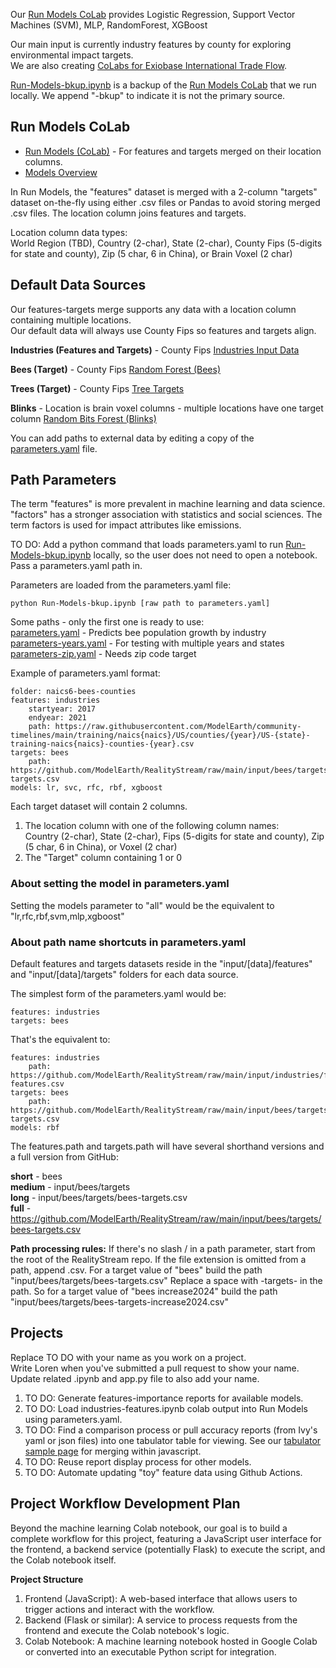 
Our [Run Models CoLab](input/industries) provides Logistic Regression, Support Vector Machines (SVM), MLP, RandomForest, XGBoost 

Our main input is currently industry features by county for exploring environmental impact targets.  
We are also creating [CoLabs for Exiobase International Trade Flow](/Openfootprint/trade).


[Run-Models-bkup.ipynb](https://github.com/ModelEarth/RealityStream/tree/main/models) is a backup of the [Run Models CoLab](https://colab.research.google.com/drive/1zu0WcCiIJ5X3iN1Hd1KSW4dGn0JuodB8?usp=sharing) that we run locally. We append "-bkup" to indicate it is not the primary source.

## Run Models CoLab

- [Run Models (CoLab)](input/industries) - For features and targets merged on their location columns.
- [Models Overview](models)

In Run Models, the "features" dataset is merged with a 2-column "targets" dataset on-the-fly using either .csv files or Pandas to avoid storing merged .csv files. The location column joins features and targets.

Location column data types:  
World Region (TBD), Country (2-char), State (2-char), County Fips (5-digits for state and county), Zip (5 char, 6 in China), or Brain Voxel (2 char)

## Default Data Sources

Our features-targets merge supports any data with a location column containing multiple locations.  
Our default data will always use County Fips so features and targets align.

**Industries (Features and Targets)** - County Fips
<a href="input/industries/">Industries Input Data</a>

**Bees (Target)** - County Fips
<a href="input/bees/">Random Forest (Bees)</a>

**Trees (Target)** - County Fips
[Tree Targets](input/trees/)

**Blinks** - Location is brain voxel columns - multiple locations have one target column
<a href="models/random-bits-forest/">Random Bits Forest (Blinks)</a><br>


You can add paths to external data by editing a copy of the [parameters.yaml](https://github.com/ModelEarth/RealityStream/blob/main/parameters/parameters.yaml) file.


## Path Parameters

The term "features" is more prevalent in machine learning and data science.
"factors" has a stronger association with statistics and social sciences. The term factors is used for impact attributes like emissions.

TO DO: Add a python command that loads parameters.yaml to run [Run-Models-bkup.ipynb](https://github.com/ModelEarth/RealityStream/tree/main/models) locally, so the user does not need to open a notebook. Pass a parameters.yaml path in. 

Parameters are loaded from the parameters.yaml file:

	python Run-Models-bkup.ipynb [raw path to parameters.yaml]

Some paths - only the first one is ready to use:  
[parameters.yaml](https://raw.githubusercontent.com/ModelEarth/RealityStream/main/parameters/parameters.yaml) - Predicts bee population growth by industry  
[parameters-years.yaml](https://raw.githubusercontent.com/ModelEarth/RealityStream/main/parameters/parameters-years.yaml) - For testing with multiple years and states
[parameters-zip.yaml](https://raw.githubusercontent.com/ModelEarth/RealityStream/main/parameters/parameters-zip.yaml) - Needs zip code target  

Example of parameters.yaml format:

	folder: naics6-bees-counties
	features: industries
		startyear: 2017
		endyear: 2021
	 	path: https://raw.githubusercontent.com/ModelEarth/community-timelines/main/training/naics{naics}/US/counties/{year}/US-{state}-training-naics{naics}-counties-{year}.csv
	targets: bees
		path: https://github.com/ModelEarth/RealityStream/raw/main/input/bees/targets/bees-targets.csv
	models: lr, svc, rfc, rbf, xgboost

<!-- For later
	python Run-Models-bkup.ipynb [features] [target] [models]
-->

Each target dataset will contain 2 columns.  
1. The location column with one of the following column names:  
Country (2-char), State (2-char), Fips (5-digits for state and county), Zip (5 char, 6 in China), or Voxel (2 char)
2. The "Target" column containing 1 or 0

### About setting the model in parameters.yaml

Setting the models parameter to "all" would be the equivalent to "lr,rfc,rbf,svm,mlp,xgboost"  

### About path name shortcuts in parameters.yaml

Default features and targets datasets reside in the "input/[data]/features" and "input/[data]/targets" folders for each data source.

The simplest form of the parameters.yaml would be:

	features: industries
	targets: bees

That's the equivalent to:

	features: industries
	 	path: https://github.com/ModelEarth/RealityStream/raw/main/input/industries/features/industries-features.csv
	targets: bees
		path: https://github.com/ModelEarth/RealityStream/raw/main/input/bees/targets/bees-targets.csv
	models: rbf


The features.path and targets.path will have several shorthand versions and a full version from GitHub:

**short** - bees  
**medium** - input/bees/targets  
**long** - input/bees/targets/bees-targets.csv  
**full** - https://github.com/ModelEarth/RealityStream/raw/main/input/bees/targets/bees-targets.csv



**Path processing rules:**
If there's no slash / in a path parameter, start from the root of the RealityStream repo.
If the file extension is omitted from a path, append .csv.
For a target value of "bees" build the path "input/bees/targets/bees-targets.csv"
Replace a space with -targets- in the path.
So for a target value of "bees increase2024" build the path "input/bees/targets/bees-targets-increase2024.csv"

## Projects

Replace TO DO with your name as you work on a project.  
Write Loren when you've submitted a pull request to show your name.  
Update related .ipynb and app.py file to also add your name.

1. TO DO: Generate features-importance reports for available models.
2. TO DO: Load industries-features.ipynb colab output into Run Models using parameters.yaml.
3. TO DO: Find a comparison process or pull accuracy reports (from Ivy's yaml or json files) into one tabulator table for viewing. See our [tabulator sample page](../../data-pipeline/timelines/tabulator/) for merging within javascript.
4. TO DO: Reuse report display process for other models.
5. TO DO: Automate updating "toy" feature data using Github Actions.

## Project Workflow Development Plan

Beyond the machine learning Colab notebook, our goal is to build a complete workflow for this project, featuring a JavaScript user interface for the frontend, a backend service (potentially Flask) to execute the script, and the Colab notebook itself.

**Project Structure**
1. Frontend (JavaScript): A web-based interface that allows users to trigger actions and interact with the workflow.
2. Backend (Flask or similar): A service to process requests from the frontend and execute the Colab notebook's logic.
3. Colab Notebook: A machine learning notebook hosted in Google Colab or converted into an executable Python script for integration.


